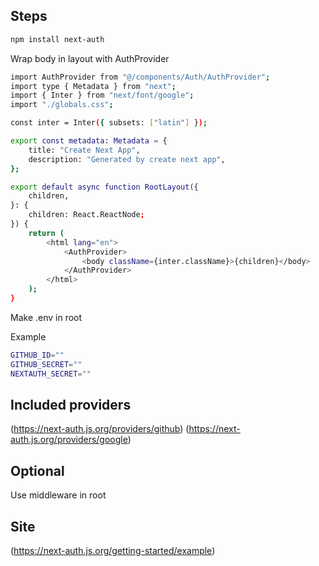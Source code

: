 ## Steps

```bash
npm install next-auth
```

Wrap body in layout with AuthProvider

```bash
import AuthProvider from "@/components/Auth/AuthProvider";
import type { Metadata } from "next";
import { Inter } from "next/font/google";
import "./globals.css";

const inter = Inter({ subsets: ["latin"] });

export const metadata: Metadata = {
    title: "Create Next App",
    description: "Generated by create next app",
};

export default async function RootLayout({
    children,
}: {
    children: React.ReactNode;
}) {
    return (
        <html lang="en">
            <AuthProvider>
                <body className={inter.className}>{children}</body>
            </AuthProvider>
        </html>
    );
}
```

Make
.env
in root

Example

```bash
GITHUB_ID=""
GITHUB_SECRET=""
NEXTAUTH_SECRET=""

```

## Included providers

(https://next-auth.js.org/providers/github)
(https://next-auth.js.org/providers/google)

## Optional

Use middleware in root

## Site

(https://next-auth.js.org/getting-started/example)
